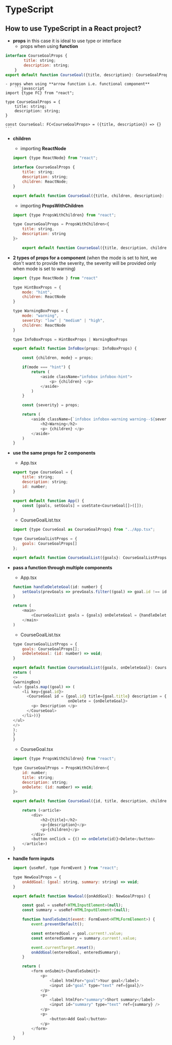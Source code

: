# TypeScript

## How to use TypeScript in a React project?

- **props** in this case it is ideal to use type or interface
	- props when using **function**
```javascript
interface CourseGoalProps {
    	title: string;
    	description: string;
    }
export default function CourseGoal({title, description}: CourseGoalProps) {}
```
	- props when using **arrow function i.e. functional component**
		```javascript
	import {type FC} from "react";
	
	type CourseGoalProps = {
		title: string;
		description: string;
	}

	const CourseGoal: FC<CourseGoalProps> = ({title, description}) => {}
	```

- **children**
	- importing **ReactNode**
	```javascript
	import {type ReactNode} from "react";
	
	interface CourseGoalProps {
		title: string;
		description: string;
		children: ReactNode;
	}
	
	export default function CourseGoal({title, children, description}: CourseGoalProps) {}
	```
	- importing **PropsWithChildren**
    ```javascript
	import {type PropsWithChildren} from "react";

	type CourseGoalProps = PropsWithChildren<{
		title: string,
		description: string
	}>

		export default function CourseGoal({title, description, children}: CourseGoalProps) {}
    ```

- **2 types of props for a component** (when the mode is set to hint, we don't want to provide the severity, the severity will be provided only when mode is set to warning)
	```javascript
	import {type ReactNode } from "react"

	type HintBoxProps = {
		mode: "hint",
		children: ReactNode
	}

	type WarningBoxProps = {
		mode: "warning",
		severity: "low" | "medium" | "high",
		children: ReactNode
	}

	type InfoBoxProps = HintBoxProps | WarningBoxProps

	export default function InfoBox(props: InfoBoxProps) {

		const {children, mode} = props;

		if(mode === "hint") {
			return (
				<aside className="infobox infobox-hint">
					<p> {children} </p>
				</aside>
			)
		}

		const {severity} = props;

		return (
			<aside className={`infobox infobox-warning warning--${severity}`}>
				<h2>Warning</h2>
				<p> {children} </p>
			</aside>
		)
	}
	```

- **use the same props for 2 components**
	- App.tsx
    ```javascript
	export type CourseGoal = {
		title: string;
		description: string;
		id: number;
	}

	export default function App() {
		const [goals, setGoals] = useState<CourseGoal[]>([]);
	}
    ```
	- CourseGoalList.tsx
	```javascript
	import {type CourseGoal as CourseGoalProps} from "../App.tsx";

	type CourseGoalListProps = {
		goals: CourseGoalProps[]
	};

	export default function CourseGoalList({goals}: CourseGoalListProps) {}
	```

- **pass a function through multiple components**
	- App.tsx
	```javascript
	function handleDeleteGoal(id: number) {
		setGoals(prevGoals => prevGoals.filter((goal) => goal.id !== id));
	}

	return (
		<main>
			<CourseGoalList goals = {goals} onDeleteGoal = {handleDeleteGoal}/>
		</main>
	)
	```
	- CourseGoalList.tsx
	```javascript
	type CourseGoalListProps = {
		goals: CourseGoalProps[];
		onDeleteGoal: (id: number) => void;
	}

	export default function CourseGoalList({goals, onDeleteGoal}: CourseGoalListProps) {
	return (
	<>
	{warningBox}
	<ul> {goals.map((goal) => (
		<li key={goal.id}>
		  <CourseGoal id = {goal.id} title={goal.title} description = {goal.description} 
							onDelete = {onDeleteGoal}>
			<p> Description </p>
		  </CourseGoal> 
		</li>))}
	</ul>
	</>
	);
	}
	}
	```
	- CourseGoal.tsx
	```javascript
	import {type PropsWithChildren} from "react";

	type CourseGoalProps = PropsWithChildren<{
		id: number;
		title: string; 
		description: string;
		onDelete: (id: number) => void;
	}>

	export default function CourseGoal({id, title, description, children, onDelete}: CourseGoalProps) {

		return (<article>
			<div>
				<h2>{title}</h2>
				<p>{description}</p>
				<p>{children}</p>
			</div>
			<button onClick = {() => onDelete(id)}>Delete</button>
		</article>)
	}
	```
- **handle form inputs**
    ```javascript
	import {useRef, type FormEvent } from "react";

	type NewGoalProps = {
		onAddGoal: (goal: string, summary: string) => void;
	}

	export default function NewGoal({onAddGoal}: NewGoalProps) {

		const goal = useRef<HTMLInputElement>(null);
		const summary = useRef<HTMLInputElement>(null);

		function handleSubmit(event: FormEvent<HTMLFormElement>) {
			event.preventDefault();

			const enteredGoal = goal.current!.value;
			const enteredSummary = summary.current!.value;

			event.currentTarget.reset();
			onAddGoal(enteredGoal, enteredSummary);
		}

		return (
			<form onSubmit={handleSubmit}>
				<p>
					<label htmlFor="goal">Your goal</label>
					<input id="goal" type="text" ref={goal}/>
				</p>
				<p>
					<label htmlFor="summary">Short summary</label>
					<input id="summary" type="text" ref={summary} />
				</p>
				<p>
					<button>Add Goal</button>
				</p>
			</form>
		)
	}
	```